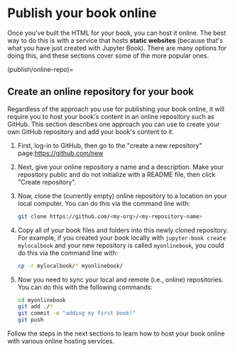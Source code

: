 # Publish your book online

Once you've built the HTML for your book, you can host it online.
The best way to do this is with a service that hosts **static websites**
(because that's what you have just created with Jupyter Book). There are many options for doing this, and these sections cover some of the
more popular ones.

(publish/online-repo)=
## Create an online repository for your book

Regardless of the approach you use for publishing your book online, it will require
you to host your book's content in an online repository such as GitHub. This section describes one approach you can use to create your own GitHub repository and add your book's content to it.

1. First, log-in to GitHub, then go to the "create a new repository" page:<https://github.com/new>

2. Next, give your online repository a name and a description. Make your repository public and do not initialize with a README file, then click "Create repository".

3. Now, clone the (currently empty) online repository to a location on your local computer. You can do this via the command line with:

   ```bash
   git clone https://github.com/<my-org>/<my-repository-name>
   ```

4. Copy all of your book files and folders into this newly cloned repository. For example, if you created your book locally with `jupyter-book create mylocalbook` and your new repository is called `myonlinebook`, you could do this via the command line with:

   ```bash
   cp -r mylocalbook/* myonlinebook/
   ```

5. Now you need to sync your local and remote (i.e., online) repositories. You can do this with the following commands:

   ```bash
   cd myonlinebook
   git add ./*
   git commit -m "adding my first book!"
   git push
   ```

Follow the steps in the next sections to learn how to host your book online with various
online hosting services.
